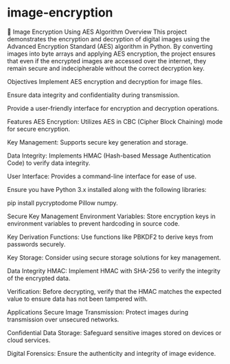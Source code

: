 # image-encryption
🔐 Image Encryption Using AES Algorithm
Overview
This project demonstrates the encryption and decryption of digital images using the Advanced Encryption Standard (AES) algorithm in Python. By converting images into byte arrays and applying AES encryption, the project ensures that even if the encrypted images are accessed over the internet, they remain secure and indecipherable without the correct decryption key.

Objectives
Implement AES encryption and decryption for image files.

Ensure data integrity and confidentiality during transmission.

Provide a user-friendly interface for encryption and decryption operations.

Features
AES Encryption: Utilizes AES in CBC (Cipher Block Chaining) mode for secure encryption.

Key Management: Supports secure key generation and storage.

Data Integrity: Implements HMAC (Hash-based Message Authentication Code) to verify data integrity.

User Interface: Provides a command-line interface for ease of use.

Ensure you have Python 3.x installed along with the following libraries:


pip install pycryptodome Pillow numpy.

Secure Key Management
Environment Variables: Store encryption keys in environment variables to prevent hardcoding in source code.

Key Derivation Functions: Use functions like PBKDF2 to derive keys from passwords securely.

Key Storage: Consider using secure storage solutions for key management.

Data Integrity
HMAC: Implement HMAC with SHA-256 to verify the integrity of the encrypted data.

Verification: Before decrypting, verify that the HMAC matches the expected value to ensure data has not been tampered with.

Applications
Secure Image Transmission: Protect images during transmission over unsecured networks.

Confidential Data Storage: Safeguard sensitive images stored on devices or cloud services.

Digital Forensics: Ensure the authenticity and integrity of image evidence.
